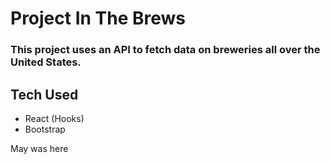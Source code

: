 # Project In The Brews

### This project uses an API to fetch data on breweries all over the United States.

## Tech Used
- React (Hooks)
- Bootstrap

May was here